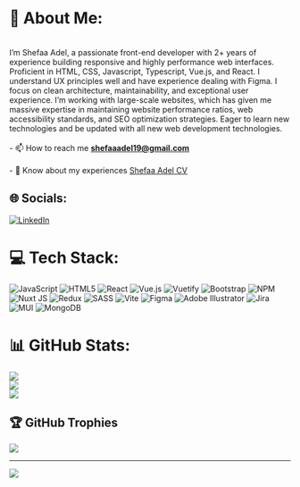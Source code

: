 # 💫 About Me:
<br>I’m Shefaa Adel, a passionate front-end developer with 2+ years of experience building responsive and highly performance web interfaces. Proficient in HTML, CSS, Javascript, Typescript, Vue.js, and React. I understand UX principles well and have experience dealing with Figma. I focus on clean architecture, maintainability, and exceptional user experience. I’m working with large-scale websites, which has given me massive expertise in maintaining website performance ratios, web accessibility standards, and SEO optimization strategies. Eager to learn new technologies and be updated with all new web development technologies.<br><br>- 📫 How to reach me **shefaaadel19@gmail.com**<br><br>- 📄 Know about my experiences [Shefaa Adel CV](https://docs.google.com/document/d/1HQY87bVWdweGqu0Q0uVztpYdE-z1SmVCWTtkjLV5bt0/edit?usp=sharing)


## 🌐 Socials:
[![LinkedIn](https://img.shields.io/badge/LinkedIn-%230077B5.svg?logo=linkedin&logoColor=white)](https://linkedin.com/in/https://www.linkedin.com/in/shefaa-adel/) 

# 💻 Tech Stack:
![JavaScript](https://img.shields.io/badge/javascript-%23323330.svg?style=for-the-badge&logo=javascript&logoColor=%23F7DF1E) ![HTML5](https://img.shields.io/badge/html5-%23E34F26.svg?style=for-the-badge&logo=html5&logoColor=white) ![React](https://img.shields.io/badge/react-%2320232a.svg?style=for-the-badge&logo=react&logoColor=%2361DAFB) ![Vue.js](https://img.shields.io/badge/vue.js-%2335495e.svg?style=for-the-badge&logo=vuedotjs&logoColor=%234FC08D) ![Vuetify](https://img.shields.io/badge/Vuetify-1867C0?style=for-the-badge&logo=vuetify&logoColor=AEDDFF) ![Bootstrap](https://img.shields.io/badge/bootstrap-%238511FA.svg?style=for-the-badge&logo=bootstrap&logoColor=white) ![NPM](https://img.shields.io/badge/NPM-%23CB3837.svg?style=for-the-badge&logo=npm&logoColor=white) ![Nuxt JS](https://img.shields.io/badge/Nuxt-002E3B?style=for-the-badge&logo=nuxt.js&logoColor=#00DC82) ![Redux](https://img.shields.io/badge/redux-%23593d88.svg?style=for-the-badge&logo=redux&logoColor=white) ![SASS](https://img.shields.io/badge/SASS-hotpink.svg?style=for-the-badge&logo=SASS&logoColor=white) ![Vite](https://img.shields.io/badge/vite-%23646CFF.svg?style=for-the-badge&logo=vite&logoColor=white) ![Figma](https://img.shields.io/badge/figma-%23F24E1E.svg?style=for-the-badge&logo=figma&logoColor=white) ![Adobe Illustrator](https://img.shields.io/badge/adobe%20illustrator-%23FF9A00.svg?style=for-the-badge&logo=adobe%20illustrator&logoColor=white) ![Jira](https://img.shields.io/badge/jira-%230A0FFF.svg?style=for-the-badge&logo=jira&logoColor=white) ![MUI](https://img.shields.io/badge/MUI-%230081CB.svg?style=for-the-badge&logo=mui&logoColor=white) ![MongoDB](https://img.shields.io/badge/MongoDB-%234ea94b.svg?style=for-the-badge&logo=mongodb&logoColor=white)
# 📊 GitHub Stats:
![](https://github-readme-stats.vercel.app/api?username=shefaa-adel&theme=default&hide_border=true&include_all_commits=true&count_private=true)<br/>
![](https://github-readme-streak-stats.herokuapp.com/?user=shefaa-adel&theme=default&hide_border=true)<br/>
![](https://github-readme-stats.vercel.app/api/top-langs/?username=shefaa-adel&theme=default&hide_border=true&include_all_commits=true&count_private=true&layout=compact)

## 🏆 GitHub Trophies
![](https://github-profile-trophy.vercel.app/?username=shefaa-adel&theme=juicyfresh&no-frame=false&no-bg=true&margin-w=4)

---
[![](https://visitcount.itsvg.in/api?id=shefaa-adel&icon=0&color=3)](https://visitcount.itsvg.in)

<!-- Proudly created with GPRM ( https://gprm.itsvg.in ) -->
